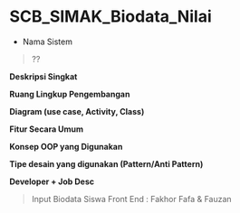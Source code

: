 # SCB_SIMAK_Biodata_Nilai 


- Nama Sistem
> ??

**Deskripsi Singkat**
>

**Ruang Lingkup Pengembangan**
>

**Diagram (use case, Activity, Class)**
>

**Fitur Secara Umum**
>

**Konsep OOP yang Digunakan**
>

**Tipe desain yang digunakan (Pattern/Anti Pattern)**
>

**Developer + Job Desc**
> Input Biodata Siswa
Front End : Fakhor Fafa & Fauzan
